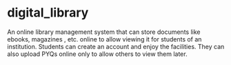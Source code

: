# digital_library
An online library management system that can store documents like ebooks, magazines , etc. online to allow viewing it for students of an institution. Students can create an account and enjoy the facilities. They can also upload PYQs online only to allow others to view them later.
